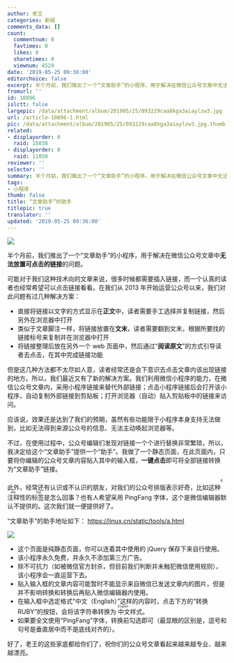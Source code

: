 ```yaml
---
author: 老王
categories: 新闻
comments_data: []
count:
  commentnum: 0
  favtimes: 0
  likes: 0
  sharetimes: 0
  viewnum: 4529
date: '2019-05-25 09:36:00'
editorchoice: false
excerpt: 半个月前，我们推出了一个“文章助手”的小程序，用于解决在微信公众号文章中无法放置可点击的链接的问题。
fromurl: ''
id: 10896
islctt: false
largepic: /data/attachment/album/201905/25/093229caa8kga3aiaylzw3.jpg
url: /article-10896-1.html
pic: /data/attachment/album/201905/25/093229caa8kga3aiaylzw3.jpg.thumb.jpg
related:
- displayorder: 0
  raid: 10838
- displayorder: 0
  raid: 11850
reviewer: ''
selector: ''
summary: 半个月前，我们推出了一个“文章助手”的小程序，用于解决在微信公众号文章中无法放置可点击的链接的问题。
tags:
- 小程序
thumb: false
title: “文章助手”的助手
titlepic: true
translator: ''
updated: '2019-05-25 09:36:00'
---
```


![](/data/attachment/album/201905/25/093229caa8kga3aiaylzw3.jpg)


半个月前，我们推出了一个“文章助手”的小程序，用于解决在微信公众号文章中**无法放置可点击的链接**的问题。


可能对于我们这种技术向的文章来说，很多时候都需要插入链接，而一个认真的读者也经常希望可以点击链接看看。在我们从 2013 年开始运营公众号以来，我们对此问题有过几种解决方案：


* 直接将链接以文字的方式显示在**正文**中，读者需要手工选择并复制链接，然后另外在浏览器中打开
* 类似于文章脚注一样，将链接放置在**文末**，读者需要翻到文末，根据所要找的链接标号来复制并在浏览器中打开
* 将链接整理后放在另外一个 web 页面中，然后通过“**阅读原文**”的方式引导读者去点击，在其中完成链接功能


但是这几种方法都不太尽如人意，读者经常还是会下意识去点击文章内该出现链接的地方。所以，我们最近又有了新的解决方案。我们利用微信小程序的能力，在微信公众号文章内，采用小程序链接来替代外部链接；点击小程序链接后会打开该小程序，自动复制外部链接到剪贴板；打开浏览器（自动）贴入剪贴板中的链接来访问。


应该说，效果还是达到了我们的预期，虽然有些功能限于小程序本身支持无法做到，比如无法得到来源公众号的信息、无法主动唤起浏览器等。


不过，在使用过程中，公众号编辑们发现对链接一个个进行替换非常繁琐，所以，我决定给这个“文章助手”提供一个“助手”。我做了一个静态页面，在此页面内，只要将你编辑的公众号文章内容贴入其中的输入框，**一键点击**即可将全部链接转换为“文章助手”链接。


此外，经常还有认识或不认识的朋友，对我们的公众号排版表示好奇，比如这种<ruby> 注释性的标签 <rp>  （ </rp> <rt>  Ruby tag </rt> <rp>  ） </rp></ruby>是怎么回事？也有人希望采用 PingFang 字体，这个是微信编辑器默认不提供的。这次我们就一便提供好了。


“文章助手”的助手地址如下： <https://linux.cn/static/tools/a.html>


![](/data/attachment/album/201905/25/091843exyg54kawayweyys.jpg)


* 这个页面是纯静态页面，你可以连着其中使用的 jQuery 保存下来自行使用。
* 该小程序永久免费，并永久不添加第三方广告。
* 除不可抗力（如被微信官方封杀，但目前我们判断并未触犯微信使用规则），该小程序会一直运营下去。
* 贴入输入框的文章内容可能暂时不能显示来自微信已发送文章内的图片，但是并不影响转换和转换后再贴入微信编辑器内使用。
* 在输入框中选定格式“中文（English）”这样的内容时，点击下方的“转换 RUBY”的按钮，会将该字符串转换为<ruby> 中文 <rp>  （ </rp> <rt>  English </rt> <rp>  ） </rp></ruby>样式。
* 如果要全文使用“PingFang”字体，转换前勾选即可（最显眼的区别是，逗号和句号是垂直居中而不是底线对齐的）。


好了，老王的这些家底都给你们了，祝你们的公众号文章看起来越来越专业、越来越漂亮。